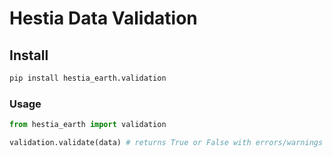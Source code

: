 # Hestia Data Validation

## Install

```bash
pip install hestia_earth.validation
```

### Usage

```python
from hestia_earth import validation

validation.validate(data) # returns True or False with errors/warnings
```
